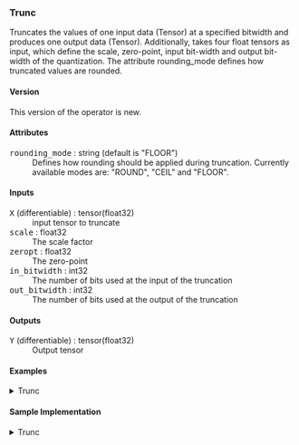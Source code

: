 ### <a name="Trunc"></a><a name="abs">**Trunc**</a>

Truncates the values of one input data (Tensor<T>) at a specified bitwidth and produces one output data (Tensor<T>).
Additionally, takes four float tensors as input, which define the scale, zero-point, input bit-width and output bit-width of the quantization.
The attribute rounding_mode defines how truncated values are rounded.

#### Version

This version of the operator is new.

#### Attributes

<dl>
<dt><tt>rounding_mode</tt> : string (default is "FLOOR")</dt>
<dd>Defines how rounding should be applied during truncation. Currently available modes are: "ROUND", "CEIL" and "FLOOR".</dd>
</dl>

#### Inputs

<dl>
<dt><tt>X</tt> (differentiable) : tensor(float32)</dt>
<dd>input tensor to truncate</dd>
<dt><tt>scale</tt> : float32</dt>
<dd>The scale factor</dd>
<dt><tt>zeropt</tt> : float32</dt>
<dd>The zero-point</dd>
<dt><tt>in_bitwidth</tt> : int32</dt>
<dd>The number of bits used at the input of the truncation</dd>
<dt><tt>out_bitwidth</tt> : int32</dt>
<dd>The number of bits used at the output of the truncation</dd>
</dl>


#### Outputs

<dl>
<dt><tt>Y</tt> (differentiable) : tensor(float32)</dt>
<dd>Output tensor</dd>
</dl>


#### Examples
<details>
<summary>Trunc</summary>

```python
from onnx import helper
import numpy as np

# Define node settings and input
x = np.random.randn(100).astype(np.float32)*10.
scale = np.array(1.)
zeropt = np.array(0.)
in_bitwidth = np.array(10)
out_bitwidth = np.array(4)
rounding_mode = "ROUND"

# Create node
node = helper.make_node(
    'Trunc',
    domain='finn.custom_op.general',
    inputs=['x', 'scale', 'zeropt', 'in_bitwidth', 'out_bitwidth'],
    outputs=['y'],
    rounding_mode=rounding_mode,
)

# Execute the same settings with the reference implementation (trunc)
# See the sample implementation for more details on trunc.
output_ref = trunc(inp_tensor, scale, zeropt, in_bitwidth, out_bitwidth, rounding_mode)

# Execute node and compare
expect(node, inputs=[x, scale, zeropt, bitwidth], outputs=[output_ref], name='test_trunc')

```

</details>


#### Sample Implementation

<details>
<summary>Trunc</summary>

```python
# SPDX-License-Identifier: Apache-2.0

from __future__ import absolute_import
from __future__ import division
from __future__ import print_function
from __future__ import unicode_literals

import numpy as np

def trunc(inp_tensor, scale, zeropt, input_bit_width, output_bit_width, rounding_mode):
    # Port of TruncIntQuant class from Brevitas: https://bit.ly/3wzIpTR

    # Scaling
    y = inp_tensor / scale
    y = y + zeropt
    # Rounding
    y = np.round(y)
    # Truncate
    trunc_bit_width = input_bit_width - output_bit_width
    trunc_scale = 2.0 ** trunc_bit_width
    y = y / trunc_scale

    # To int
    rounding_fx = resolve_rounding_mode(rounding_mode)
    y = rounding_fx(y)

    # Rescale
    y = y - zeropt
    y = y * scale

    return y

def resolve_rounding_mode(mode_string):
    """Resolve the rounding mode string of Quant and Trunc ops
    to the corresponding numpy functions."""
    if mode_string == "ROUND":
        return np.round
    elif mode_string == "CEIL":
        return np.ceil
    elif mode_string == "FLOOR":
        return np.floor
    else:
        raise ValueError(f"Could not resolve rounding mode called: {mode_string}")

```

</details>
